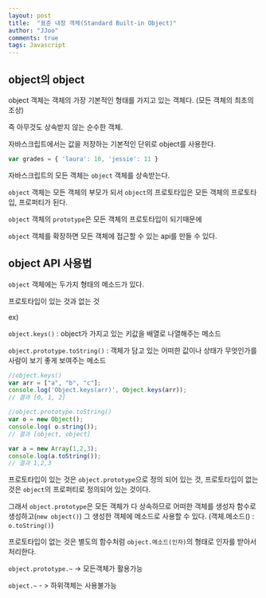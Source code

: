 ```yaml
---
layout: post
title:  "표준 내장 객체(Standard Built-in Object)"
author: "JJoo"
comments: true
tags: Javascript
---
```



## object의 object

object 객체는 객체의 가장 기본적인 형태를 가지고 있는 객체다. (모든 객체의 최초의 조상)

즉 아무것도 상속받지 않는 순수한 객체.

자바스크립트에서는 값을 저장하는 기본적인 단위로 object를 사용한다.


```javascript
var grades = { 'laura': 10, 'jessie': 11 }
```

자바스크립트의 모든 객체는 `object` 객체를 상속받는다.

`object` 객체는 모든 객체의 부모가 되서 `object`의 프로토타입은 모든 객체의 프로토타입, 프로퍼티가 된다. 

`object` 객체의 `prototype`은 모든 객체의 프로토타입이 되기때문에 

`object` 객체를 확장하면 모든 객체에 접근할 수 있는 api를 만들 수 있다. 



## object API 사용법 

`object` 객체에는 두가지 형태의 메소드가 있다. 

프로토타입이 있는 것과 없는 것

ex)

`object.keys()` : object가 가지고 있는 키값을 배열로 나열해주는 메소드

`object.prototype.toString()` : 객체가 담고 있는 어떠한 값이나 상태가 무엇인가를 사람이 보기 좋게 보여주는 메소드

```javascript
//object.keys() 
var arr = ["a", "b", "c"];
console.log('Object.keys(arr)', Object.keys(arr));
// 결과 [0, 1, 2]

//object.prototype.toString()
var o = new Object();
console.log( o.string());
// 결과 [object, object]

var a = new Array(1,2,3);
console.log(a.toString());
// 결과 1,2,3
```


프로토타입이 있는 것은 `object.prototype`으로 정의 되어 있는 것, 프로토타입이 없는 것은 `object`의 프로퍼티로 정의되어 있는 것이다.

그래서 `object.prototype`은 모든 객체가 다 상속하므로 어떠한 객체를 생성자 함수로 생성하고(`new object()`) 그 생성한 객체에 메소드로 사용할 수 있다. (객체.메소드() : `o.toString()`)

프로토타입이 없는 것은  별도의 함수처럼 `object.메소드(인자)`의 형태로 인자를 받아서 처리한다.

`object.prototype.~` -> 모든객체가 활용가능

`object.~` - > 하위객체는 사용불가능

